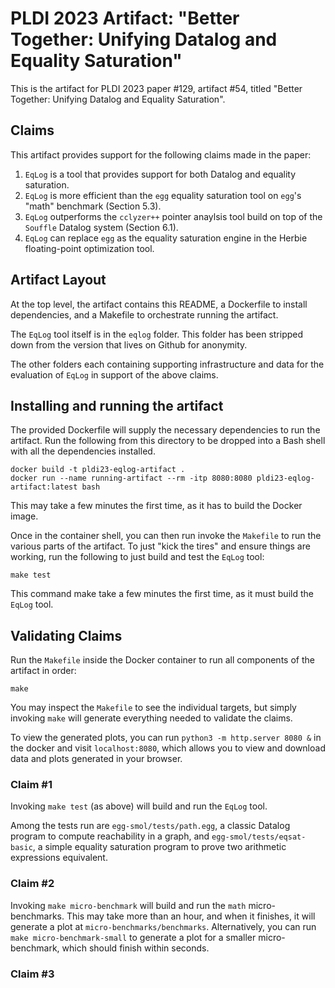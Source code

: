 # PLDI 2023 Artifact: "Better Together: Unifying Datalog and Equality Saturation"

This is the artifact for PLDI 2023 paper #129, artifact #54, titled 
"Better Together: Unifying Datalog and Equality Saturation".

## Claims

This artifact provides support for the following claims made in the paper:

1. `EqLog` is a tool that provides support for both Datalog and equality saturation.
2. `EqLog` is more efficient than the `egg` equality saturation tool on 
    `egg`'s "math" benchmark (Section 5.3).
3. `EqLog` outperforms the `cclyzer++` pointer anaylsis 
    tool build on top of the `Souffle` Datalog system (Section 6.1).
4. `EqLog` can replace `egg` as the equality saturation engine in the Herbie floating-point optimization tool.


## Artifact Layout

At the top level, the artifact contains this README, a Dockerfile to install dependencies, and a Makefile to orchestrate running the artifact.

The `EqLog` tool itself is in the `eqlog` folder.
This folder has been stripped down from the version that lives on Github for anonymity.

The other folders each containing supporting infrastructure and data for the evaluation of `EqLog` in support of the above claims.

## Installing and running the artifact

The provided Dockerfile will supply the necessary dependencies to run the artifact. Run the following from this directory to be dropped into a Bash shell with all the dependencies installed.

```shell
docker build -t pldi23-eqlog-artifact .
docker run --name running-artifact --rm -itp 8080:8080 pldi23-eqlog-artifact:latest bash
```

This may take a few minutes the first time, as it has to build the Docker image.

Once in the container shell, you can then run invoke the `Makefile` to run the various parts of the artifact. To just "kick the tires" and ensure things are working, run the following to just build and test the `EqLog` tool:

```shell
make test
```

This command make take a few minutes the first time, as it must build the `EqLog` tool.

## Validating Claims


Run the `Makefile` inside the Docker container to run all components of the artifact in order:

```shell
make
```

You may inspect the `Makefile` to see the individual targets, but simply invoking `make` will generate everything needed to validate the claims.

To view the generated plots, you can run `python3 -m http.server 8080 &` in the docker and visit `localhost:8080`, which allows you to view and download data and plots generated in your browser.

### Claim #1

Invoking `make test` (as above) will build and run the `EqLog` tool.

Among the tests run are `egg-smol/tests/path.egg`, a classic Datalog program to compute reachability in a graph, and `egg-smol/tests/eqsat-basic`, a simple equality saturation program to prove two arithmetic expressions equivalent.

### Claim #2

Invoking `make micro-benchmark`  will build and run the `math` micro-benchmarks. This may take more than an hour, and when it finishes, it will generate a plot at `micro-benchmarks/benchmarks`.
Alternatively, you can run `make micro-benchmark-small` to generate a plot for a smaller micro-benchmark, which should finish within seconds.

### Claim #3
